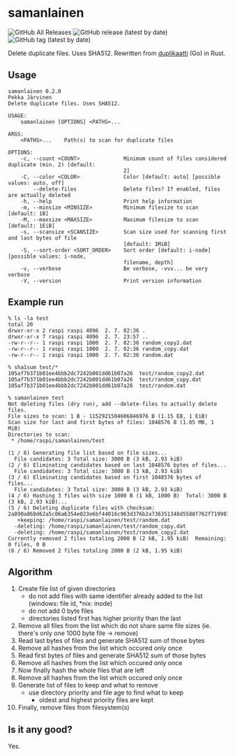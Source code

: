 # samanlainen

![GitHub All Releases](https://img.shields.io/github/downloads/raspi/samanlainen/total?style=for-the-badge)
![GitHub release (latest by date)](https://img.shields.io/github/v/release/raspi/samanlainen?style=for-the-badge)
![GitHub tag (latest by date)](https://img.shields.io/github/v/tag/raspi/samanlainen?style=for-the-badge)

Delete duplicate files. Uses SHA512. Rewritten from [duplikaatti](https://github.com/raspi/duplikaatti) (Go) in Rust.

## Usage

```
samanlainen 0.2.0
Pekka Järvinen
Delete duplicate files. Uses SHA512.

USAGE:
    samanlainen [OPTIONS] <PATHS>...

ARGS:
    <PATHS>...    Path(s) to scan for duplicate files

OPTIONS:
    -c, --count <COUNT>              Minimum count of files considered duplicate (min. 2) [default:
                                     2]
    -C, --color <COLOR>              Color [default: auto] [possible values: auto, off]
        --delete-files               Delete files? If enabled, files are actually deleted
    -h, --help                       Print help information
    -m, --minsize <MINSIZE>          Minimum filesize to scan [default: 1B]
    -M, --maxsize <MAXSIZE>          Maximum filesize to scan [default: 1EiB]
    -s, --scansize <SCANSIZE>        Scan size used for scanning first and last bytes of file
                                     [default: 1MiB]
    -S, --sort-order <SORT_ORDER>    Sort order [default: i-node] [possible values: i-node,
                                     filename, depth]
    -v, --verbose                    Be verbose, -vvv... be very verbose
    -V, --version                    Print version information
```

## Example run

```shell
% ls -la test
total 20
drwxr-xr-x 2 raspi raspi 4096  2. 7. 02:36 .
drwxr-xr-x 7 raspi raspi 4096  2. 7. 23:57 ..
-rw-r--r-- 1 raspi raspi 1000  2. 7. 02:36 random_copy2.dat
-rw-r--r-- 1 raspi raspi 1000  2. 7. 02:36 random_copy.dat
-rw-r--r-- 1 raspi raspi 1000  2. 7. 02:36 random.dat

% sha1sum test/*
105af7b371b01ee4bbb2dc7242b001dd61b07a26  test/random_copy2.dat
105af7b371b01ee4bbb2dc7242b001dd61b07a26  test/random_copy.dat
105af7b371b01ee4bbb2dc7242b001dd61b07a26  test/random.dat

% samanlainen test
Not deleting files (dry run), add --delete-files to actually delete files.
File sizes to scan: 1 B - 1152921504606846976 B (1.15 EB, 1 EiB)
Scan size for last and first bytes of files: 1048576 B (1.05 MB, 1 MiB)
Directories to scan:
 * /home/raspi/samanlainen/test

(1 / 6) Generating file list based on file sizes...
  File candidates: 3 Total size: 3000 B (3 kB, 2.93 kiB)
(2 / 6) Eliminating candidates based on last 1048576 bytes of files...
  File candidates: 3 Total size: 3000 B (3 kB, 2.93 kiB)
(3 / 6) Eliminating candidates based on first 1048576 bytes of files...
  File candidates: 3 Total size: 3000 B (3 kB, 2.93 kiB)
(4 / 6) Hashing 3 files with size 1000 B (1 kB, 1000 B)  Total: 3000 B (3 kB, 2.93 kiB)...
(5 / 6) Deleting duplicate files with checksum: 2a890a868d62a5c06a6354e023e6bf44016c963d376b2a736351348d5588f762f7199871d6a7ac09f01452846cbc45e63bd791bb30d483226203fa45f91bdca3
   +keeping: /home/raspi/samanlainen/test/random.dat
  -deleting: /home/raspi/samanlainen/test/random_copy.dat
  -deleting: /home/raspi/samanlainen/test/random_copy2.dat
Currently removed 2 files totaling 2000 B (2 kB, 1.95 kiB)  Remaining: 0 files, 0 B
(6 / 6) Removed 2 files totaling 2000 B (2 kB, 1.95 kiB)
```

## Algorithm

1. Create file list of given directories
    * do not add files with same identifier already added to the list (windows: file id, *nix: inode)
    * do not add 0 byte files
    * directories listed first has higher priority than the last
1. Remove all files from the list which do not share same file sizes (ie. there's only one 1000 byte file -> remove)
1. Read last bytes of files and generate SHA512 sum of those bytes
1. Remove all hashes from the list which occured only once
1. Read first bytes of files and generate SHA512 sum of those bytes
1. Remove all hashes from the list which occured only once
1. Now finally hash the whole files that are left
1. Remove all hashes from the list which occured only once
1. Generate list of files to keep and what to remove
    * use directory priority and file age to find what to keep
        * oldest and highest priority files are kept
1. Finally, remove files from filesystem(s)

## Is it any good?

Yes.
